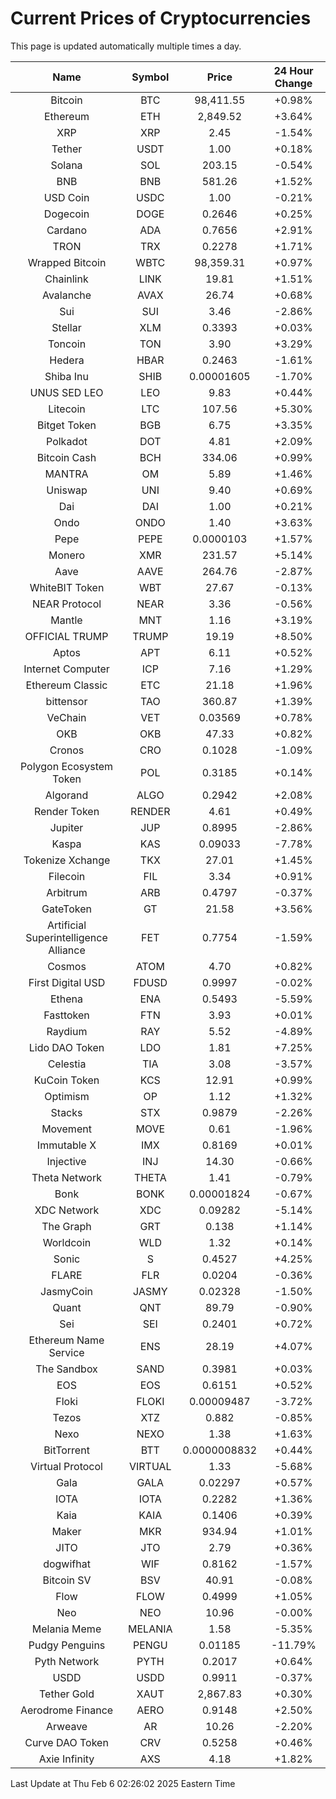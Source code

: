 # Current Prices of Cryptocurrencies
This page is updated automatically multiple times a day.

| Name | Symbol | Price | 24 Hour Change |
| :---: |:---:| :---: | :---: |
| Bitcoin | BTC | 98,411.55 | +0.98% |
| Ethereum | ETH | 2,849.52 | +3.64% |
| XRP | XRP | 2.45 | -1.54% |
| Tether | USDT | 1.00 | +0.18% |
| Solana | SOL | 203.15 | -0.54% |
| BNB | BNB | 581.26 | +1.52% |
| USD Coin | USDC | 1.00 | -0.21% |
| Dogecoin | DOGE | 0.2646 | +0.25% |
| Cardano | ADA | 0.7656 | +2.91% |
| TRON | TRX | 0.2278 | +1.71% |
| Wrapped Bitcoin | WBTC | 98,359.31 | +0.97% |
| Chainlink | LINK | 19.81 | +1.51% |
| Avalanche | AVAX | 26.74 | +0.68% |
| Sui | SUI | 3.46 | -2.86% |
| Stellar | XLM | 0.3393 | +0.03% |
| Toncoin | TON | 3.90 | +3.29% |
| Hedera | HBAR | 0.2463 | -1.61% |
| Shiba Inu | SHIB | 0.00001605 | -1.70% |
| UNUS SED LEO | LEO | 9.83 | +0.44% |
| Litecoin | LTC | 107.56 | +5.30% |
| Bitget Token | BGB | 6.75 | +3.35% |
| Polkadot | DOT | 4.81 | +2.09% |
| Bitcoin Cash | BCH | 334.06 | +0.99% |
| MANTRA | OM | 5.89 | +1.46% |
| Uniswap | UNI | 9.40 | +0.69% |
| Dai | DAI | 1.00 | +0.21% |
| Ondo | ONDO | 1.40 | +3.63% |
| Pepe | PEPE | 0.0000103 | +1.57% |
| Monero | XMR | 231.57 | +5.14% |
| Aave | AAVE | 264.76 | -2.87% |
| WhiteBIT Token | WBT | 27.67 | -0.13% |
| NEAR Protocol | NEAR | 3.36 | -0.56% |
| Mantle | MNT | 1.16 | +3.19% |
| OFFICIAL TRUMP | TRUMP | 19.19 | +8.50% |
| Aptos | APT | 6.11 | +0.52% |
| Internet Computer | ICP | 7.16 | +1.29% |
| Ethereum Classic | ETC | 21.18 | +1.96% |
| bittensor | TAO | 360.87 | +1.39% |
| VeChain | VET | 0.03569 | +0.78% |
| OKB | OKB | 47.33 | +0.82% |
| Cronos | CRO | 0.1028 | -1.09% |
| Polygon Ecosystem Token | POL | 0.3185 | +0.14% |
| Algorand | ALGO | 0.2942 | +2.08% |
| Render Token | RENDER | 4.61 | +0.49% |
| Jupiter | JUP | 0.8995 | -2.86% |
| Kaspa | KAS | 0.09033 | -7.78% |
| Tokenize Xchange | TKX | 27.01 | +1.45% |
| Filecoin | FIL | 3.34 | +0.91% |
| Arbitrum | ARB | 0.4797 | -0.37% |
| GateToken | GT | 21.58 | +3.56% |
| Artificial Superintelligence Alliance | FET | 0.7754 | -1.59% |
| Cosmos | ATOM | 4.70 | +0.82% |
| First Digital USD | FDUSD | 0.9997 | -0.02% |
| Ethena | ENA | 0.5493 | -5.59% |
| Fasttoken | FTN | 3.93 | +0.01% |
| Raydium | RAY | 5.52 | -4.89% |
| Lido DAO Token | LDO | 1.81 | +7.25% |
| Celestia | TIA | 3.08 | -3.57% |
| KuCoin Token | KCS | 12.91 | +0.99% |
| Optimism | OP | 1.12 | +1.32% |
| Stacks | STX | 0.9879 | -2.26% |
| Movement | MOVE | 0.61 | -1.96% |
| Immutable X | IMX | 0.8169 | +0.01% |
| Injective | INJ | 14.30 | -0.66% |
| Theta Network | THETA | 1.41 | -0.79% |
| Bonk | BONK | 0.00001824 | -0.67% |
| XDC Network | XDC | 0.09282 | -5.14% |
| The Graph | GRT | 0.138 | +1.14% |
| Worldcoin | WLD | 1.32 | +0.14% |
| Sonic | S | 0.4527 | +4.25% |
| FLARE | FLR | 0.0204 | -0.36% |
| JasmyCoin | JASMY | 0.02328 | -1.50% |
| Quant | QNT | 89.79 | -0.90% |
| Sei | SEI | 0.2401 | +0.72% |
| Ethereum Name Service | ENS | 28.19 | +4.07% |
| The Sandbox | SAND | 0.3981 | +0.03% |
| EOS | EOS | 0.6151 | +0.52% |
| Floki | FLOKI | 0.00009487 | -3.72% |
| Tezos | XTZ | 0.882 | -0.85% |
| Nexo | NEXO | 1.38 | +1.63% |
| BitTorrent | BTT | 0.0000008832 | +0.44% |
| Virtual Protocol | VIRTUAL | 1.33 | -5.68% |
| Gala | GALA | 0.02297 | +0.57% |
| IOTA | IOTA | 0.2282 | +1.36% |
| Kaia | KAIA | 0.1406 | +0.39% |
| Maker | MKR | 934.94 | +1.01% |
| JITO | JTO | 2.79 | +0.36% |
| dogwifhat | WIF | 0.8162 | -1.57% |
| Bitcoin SV | BSV | 40.91 | -0.08% |
| Flow | FLOW | 0.4999 | +1.05% |
| Neo | NEO | 10.96 | -0.00% |
| Melania Meme | MELANIA | 1.58 | -5.35% |
| Pudgy Penguins | PENGU | 0.01185 | -11.79% |
| Pyth Network | PYTH | 0.2017 | +0.64% |
| USDD | USDD | 0.9911 | -0.37% |
| Tether Gold | XAUT | 2,867.83 | +0.30% |
| Aerodrome Finance | AERO | 0.9148 | +2.50% |
| Arweave | AR | 10.26 | -2.20% |
| Curve DAO Token | CRV | 0.5258 | +0.46% |
| Axie Infinity | AXS | 4.18 | +1.82% |

Last Update at Thu Feb  6 02:26:02 2025 Eastern Time